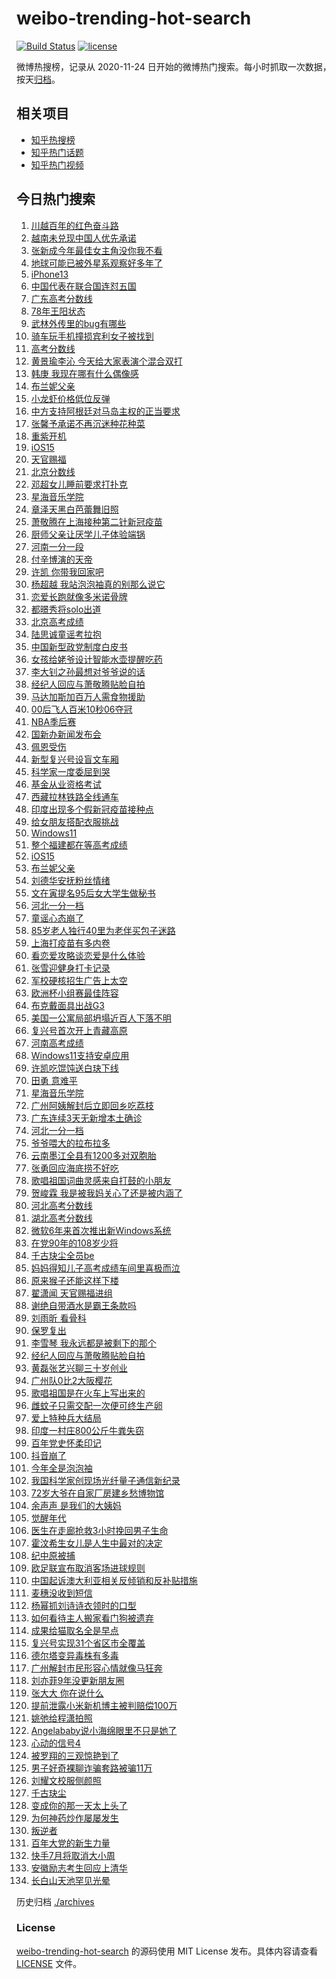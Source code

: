 # weibo-trending-hot-search

[![Build Status](https://github.com/justjavac/weibo-trending-hot-search/workflows/ci/badge.svg?branch=master)](https://github.com/justjavac/weibo-trending-hot-search/actions)
[![license](https://img.shields.io/github/license/justjavac/weibo-trending-hot-search)](https://github.com/justjavac/weibo-trending-hot-search/blob/master/LICENSE)

微博热搜榜，记录从 2020-11-24 日开始的微博热门搜索。每小时抓取一次数据，按天[归档](./archives)。

## 相关项目

- [知乎热搜榜](https://github.com/justjavac/zhihu-trending-top-search)
- [知乎热门话题](https://github.com/justjavac/zhihu-trending-hot-questions)
- [知乎热门视频](https://github.com/justjavac/zhihu-trending-hot-video)

## 今日热门搜索

<!-- BEGIN -->
<!-- 最后更新时间 Fri Jun 25 2021 11:16:45 GMT+0800 (China Standard Time) -->

1. [川越百年的红色奋斗路](https://s.weibo.com//weibo?q=%23%E5%B7%9D%E8%B6%8A%E7%99%BE%E5%B9%B4%E7%9A%84%E7%BA%A2%E8%89%B2%E5%A5%8B%E6%96%97%E8%B7%AF%23&Refer=new_time)
2. [越南未兑现中国人优先承诺](https://s.weibo.com//weibo?q=%23%E8%B6%8A%E5%8D%97%E6%9C%AA%E5%85%91%E7%8E%B0%E4%B8%AD%E5%9B%BD%E4%BA%BA%E4%BC%98%E5%85%88%E6%89%BF%E8%AF%BA%23&Refer=top)
3. [张新成今年最佳女主角没你我不看](https://s.weibo.com//weibo?q=%23%E5%BC%A0%E6%96%B0%E6%88%90%E4%BB%8A%E5%B9%B4%E6%9C%80%E4%BD%B3%E5%A5%B3%E4%B8%BB%E8%A7%92%E6%B2%A1%E4%BD%A0%E6%88%91%E4%B8%8D%E7%9C%8B%23&Refer=top)
4. [地球可能已被外星系观察好多年了](https://s.weibo.com//weibo?q=%23%E5%9C%B0%E7%90%83%E5%8F%AF%E8%83%BD%E5%B7%B2%E8%A2%AB%E5%A4%96%E6%98%9F%E7%B3%BB%E8%A7%82%E5%AF%9F%E5%A5%BD%E5%A4%9A%E5%B9%B4%E4%BA%86%23&Refer=top)
5. [iPhone13](https://s.weibo.com//weibo?q=iPhone13&Refer=top)
6. [中国代表在联合国连怼五国](https://s.weibo.com//weibo?q=%23%E4%B8%AD%E5%9B%BD%E4%BB%A3%E8%A1%A8%E5%9C%A8%E8%81%94%E5%90%88%E5%9B%BD%E8%BF%9E%E6%80%BC%E4%BA%94%E5%9B%BD%23&Refer=top)
7. [广东高考分数线](https://s.weibo.com//weibo?q=%23%E5%B9%BF%E4%B8%9C%E9%AB%98%E8%80%83%E5%88%86%E6%95%B0%E7%BA%BF%23&Refer=top)
8. [78年王阳状态](https://s.weibo.com//weibo?q=%2378%E5%B9%B4%E7%8E%8B%E9%98%B3%E7%8A%B6%E6%80%81%23&Refer=top)
9. [武林外传里的bug有哪些](https://s.weibo.com//weibo?q=%23%E6%AD%A6%E6%9E%97%E5%A4%96%E4%BC%A0%E9%87%8C%E7%9A%84bug%E6%9C%89%E5%93%AA%E4%BA%9B%23&Refer=top)
10. [骑车玩手机撞损宾利女子被找到](https://s.weibo.com//weibo?q=%23%E9%AA%91%E8%BD%A6%E7%8E%A9%E6%89%8B%E6%9C%BA%E6%92%9E%E6%8D%9F%E5%AE%BE%E5%88%A9%E5%A5%B3%E5%AD%90%E8%A2%AB%E6%89%BE%E5%88%B0%23&Refer=top)
11. [高考分数线](https://s.weibo.com//weibo?q=%E9%AB%98%E8%80%83%E5%88%86%E6%95%B0%E7%BA%BF&Refer=top)
12. [黄景瑜李沁
    今天给大家表演个混合双打](https://s.weibo.com//weibo?q=%E9%BB%84%E6%99%AF%E7%91%9C%E6%9D%8E%E6%B2%81%20%E4%BB%8A%E5%A4%A9%E7%BB%99%E5%A4%A7%E5%AE%B6%E8%A1%A8%E6%BC%94%E4%B8%AA%E6%B7%B7%E5%90%88%E5%8F%8C%E6%89%93&Refer=top)
13. [韩庚 我现在哪有什么偶像感](https://s.weibo.com//weibo?q=%E9%9F%A9%E5%BA%9A%20%E6%88%91%E7%8E%B0%E5%9C%A8%E5%93%AA%E6%9C%89%E4%BB%80%E4%B9%88%E5%81%B6%E5%83%8F%E6%84%9F&Refer=top)
14. [布兰妮父亲](https://s.weibo.com//weibo?q=%23%E5%B8%83%E5%85%B0%E5%A6%AE%E7%88%B6%E4%BA%B2%23&Refer=top)
15. [小龙虾价格低位反弹](https://s.weibo.com//weibo?q=%23%E5%B0%8F%E9%BE%99%E8%99%BE%E4%BB%B7%E6%A0%BC%E4%BD%8E%E4%BD%8D%E5%8F%8D%E5%BC%B9%23&Refer=top)
16. [中方支持阿根廷对马岛主权的正当要求](https://s.weibo.com//weibo?q=%23%E4%B8%AD%E6%96%B9%E6%94%AF%E6%8C%81%E9%98%BF%E6%A0%B9%E5%BB%B7%E5%AF%B9%E9%A9%AC%E5%B2%9B%E4%B8%BB%E6%9D%83%E7%9A%84%E6%AD%A3%E5%BD%93%E8%A6%81%E6%B1%82%23&Refer=top)
17. [张馨予承诺不再沉迷种花种菜](https://s.weibo.com//weibo?q=%23%E5%BC%A0%E9%A6%A8%E4%BA%88%E6%89%BF%E8%AF%BA%E4%B8%8D%E5%86%8D%E6%B2%89%E8%BF%B7%E7%A7%8D%E8%8A%B1%E7%A7%8D%E8%8F%9C%23&Refer=top)
18. [重紫开机](https://s.weibo.com//weibo?q=%23%E9%87%8D%E7%B4%AB%E5%BC%80%E6%9C%BA%23&Refer=top)
19. [iOS15](https://s.weibo.com//weibo?q=%23iOS15%23&Refer=top)
20. [天官赐福](https://s.weibo.com//weibo?q=%E5%A4%A9%E5%AE%98%E8%B5%90%E7%A6%8F&Refer=top)
21. [北京分数线](https://s.weibo.com//weibo?q=%E5%8C%97%E4%BA%AC%E5%88%86%E6%95%B0%E7%BA%BF&Refer=top)
22. [邓超女儿睡前要求打扑克](https://s.weibo.com//weibo?q=%23%E9%82%93%E8%B6%85%E5%A5%B3%E5%84%BF%E7%9D%A1%E5%89%8D%E8%A6%81%E6%B1%82%E6%89%93%E6%89%91%E5%85%8B%23&Refer=top)
23. [星海音乐学院](https://s.weibo.com//weibo?q=%23%E6%98%9F%E6%B5%B7%E9%9F%B3%E4%B9%90%E5%AD%A6%E9%99%A2%23&Refer=top)
24. [章泽天黑白芭蕾舞旧照](https://s.weibo.com//weibo?q=%23%E7%AB%A0%E6%B3%BD%E5%A4%A9%E9%BB%91%E7%99%BD%E8%8A%AD%E8%95%BE%E8%88%9E%E6%97%A7%E7%85%A7%23&Refer=top)
25. [萧敬腾在上海接种第二针新冠疫苗](https://s.weibo.com//weibo?q=%23%E8%90%A7%E6%95%AC%E8%85%BE%E5%9C%A8%E4%B8%8A%E6%B5%B7%E6%8E%A5%E7%A7%8D%E7%AC%AC%E4%BA%8C%E9%92%88%E6%96%B0%E5%86%A0%E7%96%AB%E8%8B%97%23&Refer=top)
26. [厨师父亲让厌学儿子体验端锅](https://s.weibo.com//weibo?q=%23%E5%8E%A8%E5%B8%88%E7%88%B6%E4%BA%B2%E8%AE%A9%E5%8E%8C%E5%AD%A6%E5%84%BF%E5%AD%90%E4%BD%93%E9%AA%8C%E7%AB%AF%E9%94%85%23&Refer=top)
27. [河南一分一段](https://s.weibo.com//weibo?q=%23%E6%B2%B3%E5%8D%97%E4%B8%80%E5%88%86%E4%B8%80%E6%AE%B5%23&Refer=top)
28. [付辛博演的天帝](https://s.weibo.com//weibo?q=%23%E4%BB%98%E8%BE%9B%E5%8D%9A%E6%BC%94%E7%9A%84%E5%A4%A9%E5%B8%9D%23&Refer=top)
29. [许凯 你带我回家吧](https://s.weibo.com//weibo?q=%E8%AE%B8%E5%87%AF%20%E4%BD%A0%E5%B8%A6%E6%88%91%E5%9B%9E%E5%AE%B6%E5%90%A7&Refer=top)
30. [杨超越
    我站泡泡袖真的别那么说它](https://s.weibo.com//weibo?q=%E6%9D%A8%E8%B6%85%E8%B6%8A%20%E6%88%91%E7%AB%99%E6%B3%A1%E6%B3%A1%E8%A2%96%E7%9C%9F%E7%9A%84%E5%88%AB%E9%82%A3%E4%B9%88%E8%AF%B4%E5%AE%83&Refer=top)
31. [恋爱长跑就像多米诺骨牌](https://s.weibo.com//weibo?q=%23%E6%81%8B%E7%88%B1%E9%95%BF%E8%B7%91%E5%B0%B1%E5%83%8F%E5%A4%9A%E7%B1%B3%E8%AF%BA%E9%AA%A8%E7%89%8C%23&Refer=top)
32. [都暻秀将solo出道](https://s.weibo.com//weibo?q=%23%E9%83%BD%E6%9A%BB%E7%A7%80%E5%B0%86solo%E5%87%BA%E9%81%93%23&Refer=top)
33. [北京高考成绩](https://s.weibo.com//weibo?q=%23%E5%8C%97%E4%BA%AC%E9%AB%98%E8%80%83%E6%88%90%E7%BB%A9%23&Refer=top)
34. [陆思诚童谣考拉抱](https://s.weibo.com//weibo?q=%23%E9%99%86%E6%80%9D%E8%AF%9A%E7%AB%A5%E8%B0%A3%E8%80%83%E6%8B%89%E6%8A%B1%23&Refer=top)
35. [中国新型政党制度白皮书](https://s.weibo.com//weibo?q=%23%E4%B8%AD%E5%9B%BD%E6%96%B0%E5%9E%8B%E6%94%BF%E5%85%9A%E5%88%B6%E5%BA%A6%E7%99%BD%E7%9A%AE%E4%B9%A6%23&Refer=top)
36. [女孩给姥爷设计智能水壶提醒吃药](https://s.weibo.com//weibo?q=%23%E5%A5%B3%E5%AD%A9%E7%BB%99%E5%A7%A5%E7%88%B7%E8%AE%BE%E8%AE%A1%E6%99%BA%E8%83%BD%E6%B0%B4%E5%A3%B6%E6%8F%90%E9%86%92%E5%90%83%E8%8D%AF%23&Refer=top)
37. [李大钊之孙最想对爷爷说的话](https://s.weibo.com//weibo?q=%23%E6%9D%8E%E5%A4%A7%E9%92%8A%E4%B9%8B%E5%AD%99%E6%9C%80%E6%83%B3%E5%AF%B9%E7%88%B7%E7%88%B7%E8%AF%B4%E7%9A%84%E8%AF%9D%23&Refer=top)
38. [经纪人回应与萧敬腾贴脸自拍](https://s.weibo.com//weibo?q=%23%E7%BB%8F%E7%BA%AA%E4%BA%BA%E5%9B%9E%E5%BA%94%E4%B8%8E%E8%90%A7%E6%95%AC%E8%85%BE%E8%B4%B4%E8%84%B8%E8%87%AA%E6%8B%8D%23&Refer=top)
39. [马达加斯加百万人需食物援助](https://s.weibo.com//weibo?q=%23%E9%A9%AC%E8%BE%BE%E5%8A%A0%E6%96%AF%E5%8A%A0%E7%99%BE%E4%B8%87%E4%BA%BA%E9%9C%80%E9%A3%9F%E7%89%A9%E6%8F%B4%E5%8A%A9%23&Refer=top)
40. [00后飞人百米10秒06夺冠](https://s.weibo.com//weibo?q=%2300%E5%90%8E%E9%A3%9E%E4%BA%BA%E7%99%BE%E7%B1%B310%E7%A7%9206%E5%A4%BA%E5%86%A0%23&Refer=top)
41. [NBA季后赛](https://s.weibo.com//weibo?q=%23NBA%E5%AD%A3%E5%90%8E%E8%B5%9B%23&Refer=top)
42. [国新办新闻发布会](https://s.weibo.com//weibo?q=%23%E5%9B%BD%E6%96%B0%E5%8A%9E%E6%96%B0%E9%97%BB%E5%8F%91%E5%B8%83%E4%BC%9A%23&Refer=top)
43. [佩恩受伤](https://s.weibo.com//weibo?q=%23%E4%BD%A9%E6%81%A9%E5%8F%97%E4%BC%A4%23&Refer=top)
44. [新型复兴号设盲文车厢](https://s.weibo.com//weibo?q=%23%E6%96%B0%E5%9E%8B%E5%A4%8D%E5%85%B4%E5%8F%B7%E8%AE%BE%E7%9B%B2%E6%96%87%E8%BD%A6%E5%8E%A2%23&Refer=top)
45. [科学家一度委屈到哭](https://s.weibo.com//weibo?q=%23%E7%A7%91%E5%AD%A6%E5%AE%B6%E4%B8%80%E5%BA%A6%E5%A7%94%E5%B1%88%E5%88%B0%E5%93%AD%23&Refer=top)
46. [基金从业资格考试](https://s.weibo.com//weibo?q=%23%E5%9F%BA%E9%87%91%E4%BB%8E%E4%B8%9A%E8%B5%84%E6%A0%BC%E8%80%83%E8%AF%95%23&Refer=top)
47. [西藏拉林铁路全线通车](https://s.weibo.com//weibo?q=%23%E8%A5%BF%E8%97%8F%E6%8B%89%E6%9E%97%E9%93%81%E8%B7%AF%E5%85%A8%E7%BA%BF%E9%80%9A%E8%BD%A6%23&Refer=top)
48. [印度出现多个假新冠疫苗接种点](https://s.weibo.com//weibo?q=%23%E5%8D%B0%E5%BA%A6%E5%87%BA%E7%8E%B0%E5%A4%9A%E4%B8%AA%E5%81%87%E6%96%B0%E5%86%A0%E7%96%AB%E8%8B%97%E6%8E%A5%E7%A7%8D%E7%82%B9%23&Refer=top)
49. [给女朋友搭配衣服挑战](https://s.weibo.com//weibo?q=%23%E7%BB%99%E5%A5%B3%E6%9C%8B%E5%8F%8B%E6%90%AD%E9%85%8D%E8%A1%A3%E6%9C%8D%E6%8C%91%E6%88%98%23&Refer=top)
50. [Windows11](https://s.weibo.com//weibo?q=%23Windows11%23&Refer=top)
51. [整个福建都在等高考成绩](https://s.weibo.com//weibo?q=%23%E6%95%B4%E4%B8%AA%E7%A6%8F%E5%BB%BA%E9%83%BD%E5%9C%A8%E7%AD%89%E9%AB%98%E8%80%83%E6%88%90%E7%BB%A9%23&Refer=top)
52. [iOS15](https://s.weibo.com//weibo?q=iOS15&Refer=top)
53. [布兰妮父亲](https://s.weibo.com//weibo?q=%E5%B8%83%E5%85%B0%E5%A6%AE%E7%88%B6%E4%BA%B2&Refer=top)
54. [刘德华安抚粉丝情绪](https://s.weibo.com//weibo?q=%23%E5%88%98%E5%BE%B7%E5%8D%8E%E5%AE%89%E6%8A%9A%E7%B2%89%E4%B8%9D%E6%83%85%E7%BB%AA%23&Refer=top)
55. [文在寅提名95后女大学生做秘书](https://s.weibo.com//weibo?q=%23%E6%96%87%E5%9C%A8%E5%AF%85%E6%8F%90%E5%90%8D95%E5%90%8E%E5%A5%B3%E5%A4%A7%E5%AD%A6%E7%94%9F%E5%81%9A%E7%A7%98%E4%B9%A6%23&Refer=top)
56. [河北一分一档](https://s.weibo.com//weibo?q=%23%E6%B2%B3%E5%8C%97%E4%B8%80%E5%88%86%E4%B8%80%E6%A1%A3%23&Refer=top)
57. [童谣心态崩了](https://s.weibo.com//weibo?q=%23%E7%AB%A5%E8%B0%A3%E5%BF%83%E6%80%81%E5%B4%A9%E4%BA%86%23&Refer=top)
58. [85岁老人独行40里为老伴买包子迷路](https://s.weibo.com//weibo?q=%2385%E5%B2%81%E8%80%81%E4%BA%BA%E7%8B%AC%E8%A1%8C40%E9%87%8C%E4%B8%BA%E8%80%81%E4%BC%B4%E4%B9%B0%E5%8C%85%E5%AD%90%E8%BF%B7%E8%B7%AF%23&Refer=top)
59. [上海打疫苗有多内卷](https://s.weibo.com//weibo?q=%23%E4%B8%8A%E6%B5%B7%E6%89%93%E7%96%AB%E8%8B%97%E6%9C%89%E5%A4%9A%E5%86%85%E5%8D%B7%23&Refer=top)
60. [看恋爱攻略谈恋爱是什么体验](https://s.weibo.com//weibo?q=%23%E7%9C%8B%E6%81%8B%E7%88%B1%E6%94%BB%E7%95%A5%E8%B0%88%E6%81%8B%E7%88%B1%E6%98%AF%E4%BB%80%E4%B9%88%E4%BD%93%E9%AA%8C%23&Refer=top)
61. [张雪迎健身打卡记录](https://s.weibo.com//weibo?q=%23%E5%BC%A0%E9%9B%AA%E8%BF%8E%E5%81%A5%E8%BA%AB%E6%89%93%E5%8D%A1%E8%AE%B0%E5%BD%95%23&Refer=top)
62. [军校硬核招生广告上太空](https://s.weibo.com//weibo?q=%23%E5%86%9B%E6%A0%A1%E7%A1%AC%E6%A0%B8%E6%8B%9B%E7%94%9F%E5%B9%BF%E5%91%8A%E4%B8%8A%E5%A4%AA%E7%A9%BA%23&Refer=top)
63. [欧洲杯小组赛最佳阵容](https://s.weibo.com//weibo?q=%23%E6%AC%A7%E6%B4%B2%E6%9D%AF%E5%B0%8F%E7%BB%84%E8%B5%9B%E6%9C%80%E4%BD%B3%E9%98%B5%E5%AE%B9%23&Refer=top)
64. [布克戴面具出战G3](https://s.weibo.com//weibo?q=%23%E5%B8%83%E5%85%8B%E6%88%B4%E9%9D%A2%E5%85%B7%E5%87%BA%E6%88%98G3%23&Refer=top)
65. [美国一公寓局部坍塌近百人下落不明](https://s.weibo.com//weibo?q=%23%E7%BE%8E%E5%9B%BD%E4%B8%80%E5%85%AC%E5%AF%93%E5%B1%80%E9%83%A8%E5%9D%8D%E5%A1%8C%E8%BF%91%E7%99%BE%E4%BA%BA%E4%B8%8B%E8%90%BD%E4%B8%8D%E6%98%8E%23&Refer=top)
66. [复兴号首次开上青藏高原](https://s.weibo.com//weibo?q=%23%E5%A4%8D%E5%85%B4%E5%8F%B7%E9%A6%96%E6%AC%A1%E5%BC%80%E4%B8%8A%E9%9D%92%E8%97%8F%E9%AB%98%E5%8E%9F%23&Refer=top)
67. [河南高考成绩](https://s.weibo.com//weibo?q=%23%E6%B2%B3%E5%8D%97%E9%AB%98%E8%80%83%E6%88%90%E7%BB%A9%23&Refer=top)
68. [Windows11支持安卓应用](https://s.weibo.com//weibo?q=%23Windows11%E6%94%AF%E6%8C%81%E5%AE%89%E5%8D%93%E5%BA%94%E7%94%A8%23&Refer=top)
69. [许凯吃馄饨送白玦下线](https://s.weibo.com//weibo?q=%23%E8%AE%B8%E5%87%AF%E5%90%83%E9%A6%84%E9%A5%A8%E9%80%81%E7%99%BD%E7%8E%A6%E4%B8%8B%E7%BA%BF%23&Refer=top)
70. [田勇 意难平](https://s.weibo.com//weibo?q=%E7%94%B0%E5%8B%87%20%E6%84%8F%E9%9A%BE%E5%B9%B3&Refer=top)
71. [星海音乐学院](https://s.weibo.com//weibo?q=%E6%98%9F%E6%B5%B7%E9%9F%B3%E4%B9%90%E5%AD%A6%E9%99%A2&Refer=top)
72. [广州阿姨解封后立即回乡吃荔枝](https://s.weibo.com//weibo?q=%23%E5%B9%BF%E5%B7%9E%E9%98%BF%E5%A7%A8%E8%A7%A3%E5%B0%81%E5%90%8E%E7%AB%8B%E5%8D%B3%E5%9B%9E%E4%B9%A1%E5%90%83%E8%8D%94%E6%9E%9D%23&Refer=top)
73. [广东连续3天无新增本土确诊](https://s.weibo.com//weibo?q=%23%E5%B9%BF%E4%B8%9C%E8%BF%9E%E7%BB%AD3%E5%A4%A9%E6%97%A0%E6%96%B0%E5%A2%9E%E6%9C%AC%E5%9C%9F%E7%A1%AE%E8%AF%8A%23&Refer=top)
74. [河北一分一档](https://s.weibo.com//weibo?q=%E6%B2%B3%E5%8C%97%E4%B8%80%E5%88%86%E4%B8%80%E6%A1%A3&Refer=top)
75. [爷爷喂大的拉布拉多](https://s.weibo.com//weibo?q=%23%E7%88%B7%E7%88%B7%E5%96%82%E5%A4%A7%E7%9A%84%E6%8B%89%E5%B8%83%E6%8B%89%E5%A4%9A%23&Refer=top)
76. [云南墨江全县有1200多对双胞胎](https://s.weibo.com//weibo?q=%23%E4%BA%91%E5%8D%97%E5%A2%A8%E6%B1%9F%E5%85%A8%E5%8E%BF%E6%9C%891200%E5%A4%9A%E5%AF%B9%E5%8F%8C%E8%83%9E%E8%83%8E%23&Refer=top)
77. [张勇回应海底捞不好吃](https://s.weibo.com//weibo?q=%23%E5%BC%A0%E5%8B%87%E5%9B%9E%E5%BA%94%E6%B5%B7%E5%BA%95%E6%8D%9E%E4%B8%8D%E5%A5%BD%E5%90%83%23&Refer=top)
78. [歌唱祖国词曲灵感来自打鼓的小朋友](https://s.weibo.com//weibo?q=%23%E6%AD%8C%E5%94%B1%E7%A5%96%E5%9B%BD%E8%AF%8D%E6%9B%B2%E7%81%B5%E6%84%9F%E6%9D%A5%E8%87%AA%E6%89%93%E9%BC%93%E7%9A%84%E5%B0%8F%E6%9C%8B%E5%8F%8B%23&Refer=top)
79. [贺峻霖
    我是被我妈关心了还是被内涵了](https://s.weibo.com//weibo?q=%E8%B4%BA%E5%B3%BB%E9%9C%96%20%E6%88%91%E6%98%AF%E8%A2%AB%E6%88%91%E5%A6%88%E5%85%B3%E5%BF%83%E4%BA%86%E8%BF%98%E6%98%AF%E8%A2%AB%E5%86%85%E6%B6%B5%E4%BA%86&Refer=top)
80. [河北高考分数线](https://s.weibo.com//weibo?q=%23%E6%B2%B3%E5%8C%97%E9%AB%98%E8%80%83%E5%88%86%E6%95%B0%E7%BA%BF%23&Refer=top)
81. [湖北高考分数线](https://s.weibo.com//weibo?q=%23%E6%B9%96%E5%8C%97%E9%AB%98%E8%80%83%E5%88%86%E6%95%B0%E7%BA%BF%23&Refer=top)
82. [微软6年来首次推出新Windows系统](https://s.weibo.com//weibo?q=%23%E5%BE%AE%E8%BD%AF6%E5%B9%B4%E6%9D%A5%E9%A6%96%E6%AC%A1%E6%8E%A8%E5%87%BA%E6%96%B0Windows%E7%B3%BB%E7%BB%9F%23&Refer=top)
83. [在党90年的108岁少将](https://s.weibo.com//weibo?q=%23%E5%9C%A8%E5%85%9A90%E5%B9%B4%E7%9A%84108%E5%B2%81%E5%B0%91%E5%B0%86%23&Refer=top)
84. [千古玦尘全员be](https://s.weibo.com//weibo?q=%23%E5%8D%83%E5%8F%A4%E7%8E%A6%E5%B0%98%E5%85%A8%E5%91%98be%23&Refer=top)
85. [妈妈得知儿子高考成绩车间里喜极而泣](https://s.weibo.com//weibo?q=%23%E5%A6%88%E5%A6%88%E5%BE%97%E7%9F%A5%E5%84%BF%E5%AD%90%E9%AB%98%E8%80%83%E6%88%90%E7%BB%A9%E8%BD%A6%E9%97%B4%E9%87%8C%E5%96%9C%E6%9E%81%E8%80%8C%E6%B3%A3%23&Refer=top)
86. [原来猴子还能这样下楼](https://s.weibo.com//weibo?q=%23%E5%8E%9F%E6%9D%A5%E7%8C%B4%E5%AD%90%E8%BF%98%E8%83%BD%E8%BF%99%E6%A0%B7%E4%B8%8B%E6%A5%BC%23&Refer=top)
87. [翟潇闻 天官赐福进组](https://s.weibo.com//weibo?q=%E7%BF%9F%E6%BD%87%E9%97%BB%20%E5%A4%A9%E5%AE%98%E8%B5%90%E7%A6%8F%E8%BF%9B%E7%BB%84&Refer=top)
88. [谢绝自带酒水是霸王条款吗](https://s.weibo.com//weibo?q=%23%E8%B0%A2%E7%BB%9D%E8%87%AA%E5%B8%A6%E9%85%92%E6%B0%B4%E6%98%AF%E9%9C%B8%E7%8E%8B%E6%9D%A1%E6%AC%BE%E5%90%97%23&Refer=top)
89. [刘雨昕 看骨科](https://s.weibo.com//weibo?q=%E5%88%98%E9%9B%A8%E6%98%95%20%E7%9C%8B%E9%AA%A8%E7%A7%91&Refer=top)
90. [保罗复出](https://s.weibo.com//weibo?q=%23%E4%BF%9D%E7%BD%97%E5%A4%8D%E5%87%BA%23&Refer=top)
91. [李雪琴
    我永远都是被剩下的那个](https://s.weibo.com//weibo?q=%E6%9D%8E%E9%9B%AA%E7%90%B4%20%E6%88%91%E6%B0%B8%E8%BF%9C%E9%83%BD%E6%98%AF%E8%A2%AB%E5%89%A9%E4%B8%8B%E7%9A%84%E9%82%A3%E4%B8%AA&Refer=top)
92. [经纪人回应与萧敬腾贴脸自拍](https://s.weibo.com//weibo?q=%E7%BB%8F%E7%BA%AA%E4%BA%BA%E5%9B%9E%E5%BA%94%E4%B8%8E%E8%90%A7%E6%95%AC%E8%85%BE%E8%B4%B4%E8%84%B8%E8%87%AA%E6%8B%8D&Refer=top)
93. [黄磊张艺兴聊三十岁创业](https://s.weibo.com//weibo?q=%23%E9%BB%84%E7%A3%8A%E5%BC%A0%E8%89%BA%E5%85%B4%E8%81%8A%E4%B8%89%E5%8D%81%E5%B2%81%E5%88%9B%E4%B8%9A%23&Refer=top)
94. [广州队0比2大阪樱花](https://s.weibo.com//weibo?q=%23%E5%B9%BF%E5%B7%9E%E9%98%9F0%E6%AF%942%E5%A4%A7%E9%98%AA%E6%A8%B1%E8%8A%B1%23&Refer=top)
95. [歌唱祖国是在火车上写出来的](https://s.weibo.com//weibo?q=%23%E6%AD%8C%E5%94%B1%E7%A5%96%E5%9B%BD%E6%98%AF%E5%9C%A8%E7%81%AB%E8%BD%A6%E4%B8%8A%E5%86%99%E5%87%BA%E6%9D%A5%E7%9A%84%23&Refer=top)
96. [雌蚊子只需交配一次便可终生产卵](https://s.weibo.com//weibo?q=%23%E9%9B%8C%E8%9A%8A%E5%AD%90%E5%8F%AA%E9%9C%80%E4%BA%A4%E9%85%8D%E4%B8%80%E6%AC%A1%E4%BE%BF%E5%8F%AF%E7%BB%88%E7%94%9F%E4%BA%A7%E5%8D%B5%23&Refer=top)
97. [爱上特种兵大结局](https://s.weibo.com//weibo?q=%23%E7%88%B1%E4%B8%8A%E7%89%B9%E7%A7%8D%E5%85%B5%E5%A4%A7%E7%BB%93%E5%B1%80%23&Refer=top)
98. [印度一村庄800公斤牛粪失窃](https://s.weibo.com//weibo?q=%23%E5%8D%B0%E5%BA%A6%E4%B8%80%E6%9D%91%E5%BA%84800%E5%85%AC%E6%96%A4%E7%89%9B%E7%B2%AA%E5%A4%B1%E7%AA%83%23&Refer=top)
99. [百年党史怀柔印记](https://s.weibo.com//weibo?q=%23%E7%99%BE%E5%B9%B4%E5%85%9A%E5%8F%B2%E6%80%80%E6%9F%94%E5%8D%B0%E8%AE%B0%23&Refer=new_time)
100. [抖音崩了](https://s.weibo.com//weibo?q=%23%E6%8A%96%E9%9F%B3%E5%B4%A9%E4%BA%86%23&Refer=top)
101. [今年全是泡泡袖](https://s.weibo.com//weibo?q=%23%E4%BB%8A%E5%B9%B4%E5%85%A8%E6%98%AF%E6%B3%A1%E6%B3%A1%E8%A2%96%23&Refer=top)
102. [我国科学家创现场光纤量子通信新纪录](https://s.weibo.com//weibo?q=%23%E6%88%91%E5%9B%BD%E7%A7%91%E5%AD%A6%E5%AE%B6%E5%88%9B%E7%8E%B0%E5%9C%BA%E5%85%89%E7%BA%A4%E9%87%8F%E5%AD%90%E9%80%9A%E4%BF%A1%E6%96%B0%E7%BA%AA%E5%BD%95%23&Refer=top)
103. [72岁大爷在自家厂房建乡愁博物馆](https://s.weibo.com//weibo?q=%2372%E5%B2%81%E5%A4%A7%E7%88%B7%E5%9C%A8%E8%87%AA%E5%AE%B6%E5%8E%82%E6%88%BF%E5%BB%BA%E4%B9%A1%E6%84%81%E5%8D%9A%E7%89%A9%E9%A6%86%23&Refer=top)
104. [余声声 是我们的大姨妈](https://s.weibo.com//weibo?q=%E4%BD%99%E5%A3%B0%E5%A3%B0%20%E6%98%AF%E6%88%91%E4%BB%AC%E7%9A%84%E5%A4%A7%E5%A7%A8%E5%A6%88&Refer=top)
105. [觉醒年代](https://s.weibo.com//weibo?q=%E8%A7%89%E9%86%92%E5%B9%B4%E4%BB%A3&Refer=top)
106. [医生在走廊抢救3小时挽回男子生命](https://s.weibo.com//weibo?q=%23%E5%8C%BB%E7%94%9F%E5%9C%A8%E8%B5%B0%E5%BB%8A%E6%8A%A2%E6%95%913%E5%B0%8F%E6%97%B6%E6%8C%BD%E5%9B%9E%E7%94%B7%E5%AD%90%E7%94%9F%E5%91%BD%23&Refer=top)
107. [霍汶希生女儿是人生中最对的决定](https://s.weibo.com//weibo?q=%23%E9%9C%8D%E6%B1%B6%E5%B8%8C%E7%94%9F%E5%A5%B3%E5%84%BF%E6%98%AF%E4%BA%BA%E7%94%9F%E4%B8%AD%E6%9C%80%E5%AF%B9%E7%9A%84%E5%86%B3%E5%AE%9A%23&Refer=top)
108. [纪中原被捕](https://s.weibo.com//weibo?q=%23%E7%BA%AA%E4%B8%AD%E5%8E%9F%E8%A2%AB%E6%8D%95%23&Refer=top)
109. [欧足联宣布取消客场进球规则](https://s.weibo.com//weibo?q=%23%E6%AC%A7%E8%B6%B3%E8%81%94%E5%AE%A3%E5%B8%83%E5%8F%96%E6%B6%88%E5%AE%A2%E5%9C%BA%E8%BF%9B%E7%90%83%E8%A7%84%E5%88%99%23&Refer=top)
110. [中国起诉澳大利亚相关反倾销和反补贴措施](https://s.weibo.com//weibo?q=%23%E4%B8%AD%E5%9B%BD%E8%B5%B7%E8%AF%89%E6%BE%B3%E5%A4%A7%E5%88%A9%E4%BA%9A%E7%9B%B8%E5%85%B3%E5%8F%8D%E5%80%BE%E9%94%80%E5%92%8C%E5%8F%8D%E8%A1%A5%E8%B4%B4%E6%8E%AA%E6%96%BD%23&Refer=top)
111. [麦穗没收到短信](https://s.weibo.com//weibo?q=%23%E9%BA%A6%E7%A9%97%E6%B2%A1%E6%94%B6%E5%88%B0%E7%9F%AD%E4%BF%A1%23&Refer=top)
112. [杨幂抓刘诗诗衣领时的口型](https://s.weibo.com//weibo?q=%23%E6%9D%A8%E5%B9%82%E6%8A%93%E5%88%98%E8%AF%97%E8%AF%97%E8%A1%A3%E9%A2%86%E6%97%B6%E7%9A%84%E5%8F%A3%E5%9E%8B%23&Refer=top)
113. [如何看待主人搬家看门狗被遗弃](https://s.weibo.com//weibo?q=%23%E5%A6%82%E4%BD%95%E7%9C%8B%E5%BE%85%E4%B8%BB%E4%BA%BA%E6%90%AC%E5%AE%B6%E7%9C%8B%E9%97%A8%E7%8B%97%E8%A2%AB%E9%81%97%E5%BC%83%23&Refer=top)
114. [成果给猫取名全是早点](https://s.weibo.com//weibo?q=%23%E6%88%90%E6%9E%9C%E7%BB%99%E7%8C%AB%E5%8F%96%E5%90%8D%E5%85%A8%E6%98%AF%E6%97%A9%E7%82%B9%23&Refer=top)
115. [复兴号实现31个省区市全覆盖](https://s.weibo.com//weibo?q=%23%E5%A4%8D%E5%85%B4%E5%8F%B7%E5%AE%9E%E7%8E%B031%E4%B8%AA%E7%9C%81%E5%8C%BA%E5%B8%82%E5%85%A8%E8%A6%86%E7%9B%96%23&Refer=top)
116. [德尔塔变异毒株有多毒](https://s.weibo.com//weibo?q=%23%E5%BE%B7%E5%B0%94%E5%A1%94%E5%8F%98%E5%BC%82%E6%AF%92%E6%A0%AA%E6%9C%89%E5%A4%9A%E6%AF%92%23&Refer=top)
117. [广州解封市民形容心情就像马狂奔](https://s.weibo.com//weibo?q=%23%E5%B9%BF%E5%B7%9E%E8%A7%A3%E5%B0%81%E5%B8%82%E6%B0%91%E5%BD%A2%E5%AE%B9%E5%BF%83%E6%83%85%E5%B0%B1%E5%83%8F%E9%A9%AC%E7%8B%82%E5%A5%94%23&Refer=top)
118. [刘亦菲9年没更新朋友圈](https://s.weibo.com//weibo?q=%23%E5%88%98%E4%BA%A6%E8%8F%B29%E5%B9%B4%E6%B2%A1%E6%9B%B4%E6%96%B0%E6%9C%8B%E5%8F%8B%E5%9C%88%23&Refer=top)
119. [张大大 你在说什么](https://s.weibo.com//weibo?q=%E5%BC%A0%E5%A4%A7%E5%A4%A7%20%E4%BD%A0%E5%9C%A8%E8%AF%B4%E4%BB%80%E4%B9%88&Refer=top)
120. [提前泄露小米新机博主被判赔偿100万](https://s.weibo.com//weibo?q=%23%E6%8F%90%E5%89%8D%E6%B3%84%E9%9C%B2%E5%B0%8F%E7%B1%B3%E6%96%B0%E6%9C%BA%E5%8D%9A%E4%B8%BB%E8%A2%AB%E5%88%A4%E8%B5%94%E5%81%BF100%E4%B8%87%23&Refer=top)
121. [姚弛给程潇拍照](https://s.weibo.com//weibo?q=%23%E5%A7%9A%E5%BC%9B%E7%BB%99%E7%A8%8B%E6%BD%87%E6%8B%8D%E7%85%A7%23&Refer=top)
122. [Angelababy说小海绵眼里不只是她了](https://s.weibo.com//weibo?q=%23Angelababy%E8%AF%B4%E5%B0%8F%E6%B5%B7%E7%BB%B5%E7%9C%BC%E9%87%8C%E4%B8%8D%E5%8F%AA%E6%98%AF%E5%A5%B9%E4%BA%86%23&Refer=top)
123. [心动的信号4](https://s.weibo.com//weibo?q=%23%E5%BF%83%E5%8A%A8%E7%9A%84%E4%BF%A1%E5%8F%B74%23&Refer=top)
124. [被罗翔的三观惊艳到了](https://s.weibo.com//weibo?q=%23%E8%A2%AB%E7%BD%97%E7%BF%94%E7%9A%84%E4%B8%89%E8%A7%82%E6%83%8A%E8%89%B3%E5%88%B0%E4%BA%86%23&Refer=top)
125. [男子好奇裸聊诈骗套路被骗11万](https://s.weibo.com//weibo?q=%23%E7%94%B7%E5%AD%90%E5%A5%BD%E5%A5%87%E8%A3%B8%E8%81%8A%E8%AF%88%E9%AA%97%E5%A5%97%E8%B7%AF%E8%A2%AB%E9%AA%9711%E4%B8%87%23&Refer=top)
126. [刘耀文校服侧颜照](https://s.weibo.com//weibo?q=%23%E5%88%98%E8%80%80%E6%96%87%E6%A0%A1%E6%9C%8D%E4%BE%A7%E9%A2%9C%E7%85%A7%23&Refer=top)
127. [千古玦尘](https://s.weibo.com//weibo?q=%E5%8D%83%E5%8F%A4%E7%8E%A6%E5%B0%98&Refer=top)
128. [变成你的那一天太上头了](https://s.weibo.com//weibo?q=%23%E5%8F%98%E6%88%90%E4%BD%A0%E7%9A%84%E9%82%A3%E4%B8%80%E5%A4%A9%E5%A4%AA%E4%B8%8A%E5%A4%B4%E4%BA%86%23&Refer=top)
129. [为何神药炒作屡屡发生](https://s.weibo.com//weibo?q=%23%E4%B8%BA%E4%BD%95%E7%A5%9E%E8%8D%AF%E7%82%92%E4%BD%9C%E5%B1%A1%E5%B1%A1%E5%8F%91%E7%94%9F%23&Refer=top)
130. [叛逆者](https://s.weibo.com//weibo?q=%E5%8F%9B%E9%80%86%E8%80%85&Refer=top)
131. [百年大党的新生力量](https://s.weibo.com//weibo?q=%23%E7%99%BE%E5%B9%B4%E5%A4%A7%E5%85%9A%E7%9A%84%E6%96%B0%E7%94%9F%E5%8A%9B%E9%87%8F%23&Refer=new_time)
132. [快手7月将取消大小周](https://s.weibo.com//weibo?q=%23%E5%BF%AB%E6%89%8B7%E6%9C%88%E5%B0%86%E5%8F%96%E6%B6%88%E5%A4%A7%E5%B0%8F%E5%91%A8%23&Refer=top)
133. [安徽励志考生回应上清华](https://s.weibo.com//weibo?q=%23%E5%AE%89%E5%BE%BD%E5%8A%B1%E5%BF%97%E8%80%83%E7%94%9F%E5%9B%9E%E5%BA%94%E4%B8%8A%E6%B8%85%E5%8D%8E%23&Refer=top)
134. [长白山天池罕见光晕](https://s.weibo.com//weibo?q=%23%E9%95%BF%E7%99%BD%E5%B1%B1%E5%A4%A9%E6%B1%A0%E7%BD%95%E8%A7%81%E5%85%89%E6%99%95%23&Refer=top)

<!-- END -->

历史归档 [./archives](./archives)

### License

[weibo-trending-hot-search](https://github.com/justjavac/weibo-trending-hot-search)
的源码使用 MIT License 发布。具体内容请查看 [LICENSE](./LICENSE) 文件。
